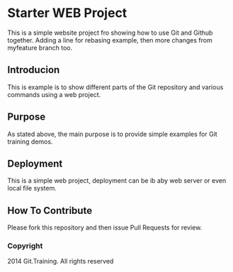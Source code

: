 # Starter WEB Project

This is a simple website project fro showing how to use Git and Github together. Adding a line for rebasing example, then more changes from myfeature branch too.

## Introducion

This is example is to show different parts of the Git repository and various commands using a web project.

## Purpose

As stated above, the main purpose is to provide simple examples for Git training demos.

## Deployment

This is a simple web project, deployment can be ib aby web server or even local file system.

## How To Contribute

Please fork this repository and then issue Pull Requests for review.

### Copyright

2014 Git.Training. All rights reserved